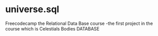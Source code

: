 # universe.sql
Freecodecamp the Relational Data Base course -the first project in the course which is Celestials Bodies DATABASE
